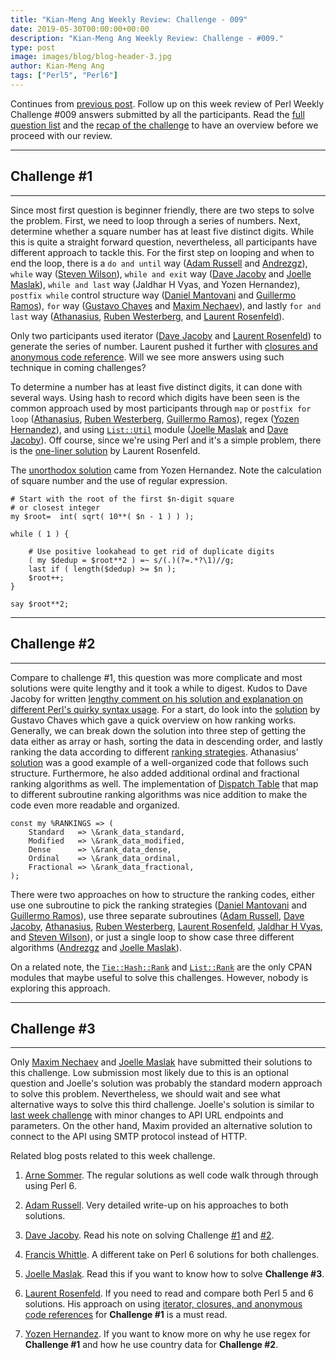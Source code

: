 ```yaml
---
title: "Kian-Meng Ang Weekly Review: Challenge - 009"
date: 2019-05-30T00:00:00+00:00
description: "Kian-Meng Ang Weekly Review: Challenge - #009."
type: post
image: images/blog/blog-header-3.jpg
author: Kian-Meng Ang
tags: ["Perl5", "Perl6"]
---
```


Continues from [previous post](/blog/review-challenge-008). Follow up on this week review of Perl Weekly Challenge #009 answers submitted by all the participants. Read the [full question list](/blog/perl-weekly-challenge-009) and the [recap of the challenge](/blog/recap-challenge-009/) to have an overview before we proceed with our review.

***

## Challenge #1

***
Since most first question is beginner friendly, there are two steps to solve the problem. First, we need to loop through a series of numbers. Next, determine whether a square number has at least five distinct digits. While this is quite a straight forward question, nevertheless, all participants have different approach to tackle this. For the first step on looping and when to end the loop, there is a `do and until` way ([Adam Russell](https://github.com/manwar/perlweeklychallenge-club/blob/master/challenge-009/adam-russell/perl5/ch-1.pl) and [Andrezgz](https://github.com/manwar/perlweeklychallenge-club/blob/master/challenge-009/andrezgz/perl5/ch-1.pl)), `while` way ([Steven Wilson](https://github.com/manwar/perlweeklychallenge-club/blob/master/challenge-009/steven-wilson/perl5/ch-1.pl)), `while and exit` way ([Dave Jacoby](https://github.com/manwar/perlweeklychallenge-club/blob/master/challenge-009/dave-jacoby/perl5/ch-1.pl) and [Joelle Maslak](https://github.com/manwar/perlweeklychallenge-club/blob/master/challenge-009/joelle-maslak/perl5/ch-1.pl)), `while and last` way (Jaldhar H Vyas, and Yozen Hernandez), `postfix while` control structure way ([Daniel Mantovani](https://github.com/manwar/perlweeklychallenge-club/blob/master/challenge-009/daniel-mantovani/perl5/ch-1.pl) and [Guillermo Ramos](https://github.com/manwar/perlweeklychallenge-club/blob/master/challenge-009/guillermo-ramos/perl5/ch-1.pl)), `for` way ([Gustavo Chaves](https://github.com/manwar/perlweeklychallenge-club/blob/master/challenge-009/gustavo-chaves/perl5/ch-1.pl) and [Maxim Nechaev](https://github.com/manwar/perlweeklychallenge-club/blob/master/challenge-009/maxim-nechaev/perl5/ch-1.pl)), and lastly `for and last` way ([Athanasius](https://github.com/manwar/perlweeklychallenge-club/blob/master/challenge-009/athanasius/perl5/ch-1.pl), [Ruben Westerberg](https://github.com/manwar/perlweeklychallenge-club/blob/master/challenge-009/ruben-westerberg/perl5/ch-1.pl), and [Laurent Rosenfeld](https://github.com/manwar/perlweeklychallenge-club/blob/master/challenge-009/laurent-rosenfeld/perl5/ch-1.pl)).

Only two participants used iterator ([Dave Jacoby](https://github.com/manwar/perlweeklychallenge-club/blob/master/challenge-009/dave-jacoby/perl5/ch-1.pl) and [Laurent Rosenfeld](http://blogs.perl.org/users/laurent_r/2019/05/perl-weekly-challenge-9-square-numbers-and-functional-programming-in-perl.html)) to generate the series of number. Laurent pushed it further with [closures and anonymous code reference](http://blogs.perl.org/users/laurent_r/2019/05/perl-weekly-challenge-9-square-numbers-and-functional-programming-in-perl.html). Will we see more answers using such technique in coming challenges?

To determine a number has at least five distinct digits, it can done with several ways. Using hash to record which digits have been seen is the common approach used by most participants through `map` or `postfix for loop` ([Athanasius](https://github.com/manwar/perlweeklychallenge-club/blob/master/challenge-009/athanasius/perl5/ch-1.pl), [Ruben Westerberg](https://github.com/manwar/perlweeklychallenge-club/blob/master/challenge-009/ruben-westerberg/perl5/ch-1.pl), [Guillermo Ramos](https://github.com/manwar/perlweeklychallenge-club/blob/master/challenge-009/guillermo-ramos/perl5/ch-1.pl)), regex ([Yozen Hernandez](https://github.com/manwar/perlweeklychallenge-club/blob/master/challenge-009/yozen-hernandez/perl5/ch-1.pl)), and using [`List::Util`](https://perldoc.perl.org/List/Util.html) module ([Joelle Maslak](https://github.com/manwar/perlweeklychallenge-club/blob/master/challenge-009/joelle-maslak/perl5/ch-1.pl) and [Dave Jacoby](https://github.com/manwar/perlweeklychallenge-club/blob/master/challenge-009/dave-jacoby/perl5/ch-1.pl)). Off course, since we're using Perl and it's a simple problem, there is the [one-liner solution](https://github.com/manwar/perlweeklychallenge-club/blob/master/challenge-009/laurent-rosenfeld/perl5/ch-1a.sh) by Laurent Rosenfeld.

The [unorthodox solution](https://github.com/manwar/perlweeklychallenge-club/blob/master/challenge-009/yozen-hernandez/perl5/ch-1.pl) came from Yozen Hernandez. Note the calculation of square number and the use of regular expression.

    # Start with the root of the first $n-digit square
    # or closest integer
    my $root=  int( sqrt( 10**( $n - 1 ) ) );

    while ( 1 ) {

        # Use positive lookahead to get rid of duplicate digits
        ( my $dedup = $root**2 ) =~ s/(.)(?=.*?\1)//g;
        last if ( length($dedup) >= $n );
        $root++;
    }

    say $root**2;


***

## Challenge #2

***
Compare to challenge #1, this question was more complicate and most solutions were quite lengthy and it took a while to digest. Kudos to Dave Jacoby for written [lengthy comment on his solution and explanation on different Perl's quirky syntax usage](https://github.com/manwar/perlweeklychallenge-club/blob/master/challenge-009/dave-jacoby/perl5/ch-2.pl). For a start, do look into the [solution](https://github.com/manwar/perlweeklychallenge-club/blob/master/challenge-009/gustavo-chaves/perl5/ch-2.pl) by Gustavo Chaves which gave a quick overview on how ranking works. Generally, we can break down the solution into three step of getting the data either as array or hash, sorting the data in descending order, and lastly ranking the data according to different [ranking strategies](https://en.wikipedia.org/wiki/Ranking). Athanasius' [solution](https://github.com/manwar/perlweeklychallenge-club/blob/master/challenge-009/athanasius/perl5/ch-2.pl) was a good example of a well-organized code that follows such structure. Furthermore, he also added additional ordinal and fractional ranking algorithms as well. The implementation of [Dispatch Table](https://en.wikipedia.org/wiki/Dispatch_table) that map to different subroutine ranking algorithms was nice addition to make the code even more readable and organized.

    const my %RANKINGS => (
        Standard   => \&rank_data_standard,
        Modified   => \&rank_data_modified,
        Dense      => \&rank_data_dense,
        Ordinal    => \&rank_data_ordinal,
        Fractional => \&rank_data_fractional,
    );

There were two approaches on how to structure the ranking codes, either use one subroutine to pick the ranking strategies ([Daniel Mantovani](https://github.com/manwar/perlweeklychallenge-club/blob/master/challenge-009/daniel-mantovani/perl5/ch-2.pl) and [Guillermo Ramos](https://github.com/manwar/perlweeklychallenge-club/blob/master/challenge-009/guillermo-ramos/perl5/ch-2.pl)), use three separate subroutines ([Adam Russell](https://github.com/manwar/perlweeklychallenge-club/blob/master/challenge-009/adam-russell/perl5/ch-2.pl), [Dave Jacoby](https://github.com/manwar/perlweeklychallenge-club/blob/master/challenge-009/dave-jacoby/perl5/ch-2.pl), [Athanasius](https://github.com/manwar/perlweeklychallenge-club/blob/master/challenge-009/athanasius/perl5/ch-2.pl), [Ruben Westerberg](https://github.com/manwar/perlweeklychallenge-club/blob/master/challenge-009/ruben-westerberg/perl5/ch-2.pl), [Laurent Rosenfeld](https://github.com/manwar/perlweeklychallenge-club/blob/master/challenge-009/laurent-rosenfeld/perl5/ch-2.pl), [Jaldhar H Vyas](https://github.com/manwar/perlweeklychallenge-club/blob/master/challenge-009/jaldhar-h-vyas/perl5/ch-2.pl), and [Steven Wilson](https://github.com/manwar/perlweeklychallenge-club/blob/master/challenge-009/steven-wilson/perl5/ch-2.pl)), or just a single loop to show case three different algorithms ([Andrezgz](https://github.com/manwar/perlweeklychallenge-club/blob/master/challenge-009/andrezgz/perl5/ch-2.pl) and [Joelle Maslak](https://github.com/manwar/perlweeklychallenge-club/blob/master/challenge-009/joelle-maslak/perl5/ch-2.pl)).

On a related note, the [`Tie::Hash::Rank`](https://metacpan.org/pod/Tie::Hash::Rank) and [`List::Rank`](https://metacpan.org/pod/List::Rank) are the only CPAN modules that maybe useful to solve this challenges. However, nobody is exploring this approach.

***

## Challenge #3

***

Only [Maxim Nechaev](https://github.com/manwar/perlweeklychallenge-club/blob/master/challenge-009/maxim-nechaev/perl5/ch-3.pl) and [Joelle Maslak](https://github.com/manwar/perlweeklychallenge-club/blob/master/challenge-009/joelle-maslak/perl5/ch-3.pl) have submitted their solutions to this challenge. Low submission most likely due to this is an optional question and Joelle's solution was probably the standard modern approach to solve this problem. Nevertheless, we should wait and see what alternative ways to solve this third challenge. Joelle's solution is similar to [last week challenge](https://perlweeklychallenge.org/blog/review-challenge-008/) with minor changes to API URL endpoints and parameters. On the other hand, Maxim provided an alternative solution to connect to the API using SMTP protocol instead of HTTP.

Related blog posts related to this week challenge.

1. [Arne Sommer](https://perl6.eu/squared-ranking.html). The regular solutions as well code walk through through using Perl 6.

2. [Adam Russell](https://adamcrussell.livejournal.com/3377.html). Very detailed write-up on his approaches to both solutions.

3. [Dave Jacoby](https://jacoby.github.io//2019/05/21/ranking-in-perl.html). Read his note on solving Challenge [#1](https://jacoby.github.io//2019/05/21/finding-first-square-with-five-distinct-digits-plus.html) and [#2](https://jacoby.github.io//2019/05/21/ranking-in-perl.html).

4. [Francis Whittle](https://rage.powered.ninja/2019/05/26/unique-square-and-rank.html). A different take on Perl 6 solutions for both challenges.

5. [Joelle Maslak](https://digitalbarbedwire.com/2019/05/23/solving-the-sparkpost-challenge/). Read this if you want to know how to solve **Challenge #3**.

6. [Laurent Rosenfeld](http://blogs.perl.org/users/laurent_r/2019/05/perl-weekly-challenge-9-squares-and-rankings.html). If you need to read and compare both Perl 5 and 6 solutions. His approach on using [iterator, closures, and anonymous code references](http://blogs.perl.org/users/laurent_r/2019/05/perl-weekly-challenge-9-square-numbers-and-functional-programming-in-perl.html) for **Challenge #1** is a must read.

7. [Yozen Hernandez](https://yzhernand.github.io/posts/perl-weekly-challenge-9/). If you want to know more on why he use regex for **Challenge #1** and how he use country data for **Challenge #2**.
